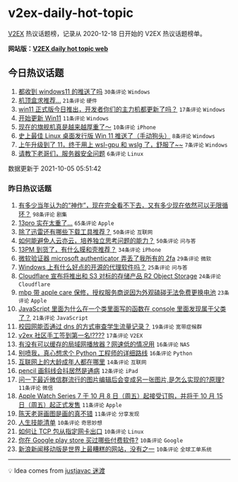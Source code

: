 # v2ex-daily-hot-topic

[V2EX](https://www.v2ex.com/) 热议话题榜，记录从 2020-12-18 日开始的 V2EX 热议话题榜单。

**网站版：[V2EX daily hot topic web](https://boojack.github.io/v2ex-daily-hot-topic-web/)**

## 今日热议话题

<!-- TODAY BEGIN -->

1. [都收到 windows11 的推送了吗](https://www.v2ex.com/t/805915) `30条评论` `Windows`
1. [机顶盒求推荐...](https://www.v2ex.com/t/805916) `21条评论` `硬件`
1. [win11 正式版今日推出，开发者你们的主力机都更新了吗？](https://www.v2ex.com/t/805929) `17条评论` `Windows`
1. [开始更新 Win11](https://www.v2ex.com/t/805927) `11条评论` `Windows`
1. [现在的旗舰机真是越来越厚重了～](https://www.v2ex.com/t/805935) `10条评论` `iPhone`
1. [史上最佳 Linux 桌面发行版 Win 11 推送了（手动狗头）](https://www.v2ex.com/t/805917) `8条评论` `Windows`
1. [上午升级到了 11，终于用上 wsl-gpu 和 wslg 了，舒服了~~](https://www.v2ex.com/t/805938) `7条评论` `Windows`
1. [请教下老哥们，服务器安全问题](https://www.v2ex.com/t/805940) `6条评论` `Linux`

数据更新于 2021-10-05 05:51:42

<!-- TODAY END -->

### 昨日热议话题

<!-- YESTERDAY BEGIN -->

1. [有多少当年认为的“神作”，现在完全看不下去，又有多少现在依然可以无限循环？](https://www.v2ex.com/t/805834) `98条评论` `剧集`
1. [13pro 实在太重了…](https://www.v2ex.com/t/805830) `65条评论` `Apple`
1. [除了迅雷还有哪些下载工具推荐？](https://www.v2ex.com/t/805824) `50条评论` `互联网`
1. [如何能避免人云亦云，培养独立思考问题的能力？](https://www.v2ex.com/t/805850) `50条评论` `问与答`
1. [13PM 到货了，有什么膜和壳推荐？](https://www.v2ex.com/t/805848) `34条评论` `iPhone`
1. [微软验证器 microsoft authenticator 弄丢了我所有的 2fa](https://www.v2ex.com/t/805856) `29条评论` `微软`
1. [Windows 上有什么好点的开源的代理软件吗？](https://www.v2ex.com/t/805833) `25条评论` `问与答`
1. [Cloudflare 宣布将推出和 S3 对标的存储产品 R2 Object Storage](https://www.v2ex.com/t/805868) `24条评论` `Cloudflare`
1. [mbp 带 apple care 保修，授权服务商说因为外观磕碰无法免费更换电池](https://www.v2ex.com/t/805831) `23条评论` `Apple`
1. [JavaScript 里面为什么在一个类里面写的函数在 console 里面发现属于父类了？](https://www.v2ex.com/t/805883) `21条评论` `JavaScript`
1. [校园网能否通过 dns 的方式审查学生流量记录？](https://www.v2ex.com/t/805825) `19条评论` `宽带症候群`
1. [v2ex 社区手工签到第一名!????](https://www.v2ex.com/t/805845) `17条评论` `V2EX`
1. [有没有可以缓存的局域网播放器？网速低的情况用](https://www.v2ex.com/t/805851) `16条评论` `NAS`
1. [别喷我，真心想求个 Python 工程师的详细路线](https://www.v2ex.com/t/805847) `16条评论` `Python`
1. [互联网上的大龄成年人都在哪里](https://www.v2ex.com/t/805900) `14条评论` `互联网`
1. [pencil 画斜线会抖居然是通病](https://www.v2ex.com/t/805829) `12条评论` `iPad`
1. [问一下最近微信群流行的图片编辑后会变成另一张图片,是怎么实现的?原理?](https://www.v2ex.com/t/805888) `11条评论` `微信`
1. [Apple Watch Series 7 于 10 月 8 日（周五）起接受订购，并将于 10 月 15 日（周五）起正式发售](https://www.v2ex.com/t/805886) `11条评论` `Apple`
1. [陈天老哥画图是画的真不错](https://www.v2ex.com/t/805821) `11条评论` `分享发现`
1. [人生技能清单](https://www.v2ex.com/t/805894) `10条评论` `奇思妙想`
1. [如何让 TCP 包从指定网卡出口](https://www.v2ex.com/t/805880) `10条评论` `Linux`
1. [你在 Google play store 买过哪些付费软件?](https://www.v2ex.com/t/805858) `10条评论` `Google`
1. [新浪新闻移动版是世界上最糟糕的网站，没有之一](https://www.v2ex.com/t/805828) `10条评论` `全球工单系统`

<!-- YESTERDAY END -->

---

💡 Idea comes from [justjavac 迷渡](https://github.com/justjavac/)
